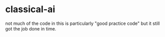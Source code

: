 # classical-ai


not much of the code in this is particularly "good practice code" but it still got the job done in time.
